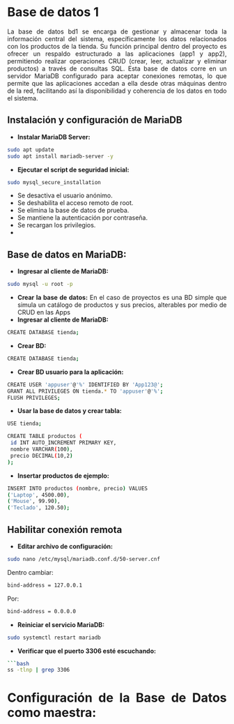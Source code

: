 # Base de datos 1

<div align="justify">
La base de datos bd1 se encarga de gestionar y almacenar toda la información central del sistema, específicamente los datos relacionados con los productos de la tienda. Su función principal dentro del proyecto es ofrecer un respaldo estructurado a las aplicaciones (app1 y app2), permitiendo realizar operaciones CRUD (crear, leer, actualizar y eliminar productos) a través de consultas SQL. Esta base de datos corre en un servidor MariaDB configurado para aceptar conexiones remotas, lo que permite que las aplicaciones accedan a ella desde otras máquinas dentro de la red, facilitando así la disponibilidad y coherencia de los datos en todo el sistema.

## **Instalación y configuración de MariaDB**
* **Instalar MariaDB Server:**
```bash
sudo apt update
sudo apt install mariadb-server -y
   ```
* **Ejecutar el script de seguridad inicial:**
```bash
sudo mysql_secure_installation
   ```
- Se desactiva el usuario anónimo.
- Se deshabilita el acceso remoto de root.
- Se elimina la base de datos de prueba.
- Se mantiene la autenticación por contraseña.
- Se recargan los privilegios.
- 
## **Base de datos en MariaDB:**
* **Ingresar al cliente de MariaDB:**
```bash
sudo mysql -u root -p
   ```
* **Crear la base de datos:**
En el caso de proyectos es una BD simple que simula un catálogo de productos y sus precios, alterables por medio de CRUD en las Apps
* **Ingresar al cliente de MariaDB:**
```bash
CREATE DATABASE tienda;
   ```
* **Crear BD:**
```bash
CREATE DATABASE tienda;
   ```
* **Crear BD usuario para la aplicación:**

 ```bash
CREATE USER 'appuser'@'%' IDENTIFIED BY 'App123@';
GRANT ALL PRIVILEGES ON tienda.* TO 'appuser'@'%';
FLUSH PRIVILEGES;
  ```

* **Usar la base de datos y crear tabla:**
 ```bash
USE tienda;

CREATE TABLE productos (
  id INT AUTO_INCREMENT PRIMARY KEY,
  nombre VARCHAR(100),
  precio DECIMAL(10,2)
);

  ```

* **Insertar productos de ejemplo:**
 ```bash
INSERT INTO productos (nombre, precio) VALUES
('Laptop', 4500.00),
('Mouse', 99.90),
('Teclado', 120.50);
  ```

## **Habilitar conexión remota**

* **Editar archivo de configuración:**
 ```bash
sudo nano /etc/mysql/mariadb.conf.d/50-server.cnf
  ```

Dentro cambiar:
 ```bash
bind-address = 127.0.0.1
  ```
Por:
 ```bash
bind-address = 0.0.0.0
  ```

* **Reiniciar el servicio MariaDB:**
 ```bash
sudo systemctl restart mariadb
  ```

* **Verificar que el puerto 3306 esté escuchando:**
 ```bash
 ```bash
ss -tlnp | grep 3306
  ```

# **Configuración de la Base de Datos como maestra:**
</div>
